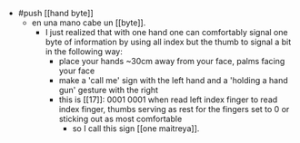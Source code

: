 - #push [[hand byte]]
  - en una mano cabe un [[byte]].
    - I just realized that with one hand one can comfortably signal one byte of information by using all index but the thumb to signal a bit in the following way:
      - place your hands ~30cm away from your face, palms facing your face 
      - make a 'call me' sign with the left hand and a 'holding a hand gun' gesture with the right
      - this is [[17]]: 0001 0001 when read left index finger to read index finger, thumbs serving as rest for the fingers set to 0 or sticking out as most comfortable
        - so I call this sign [[one maitreya]].
